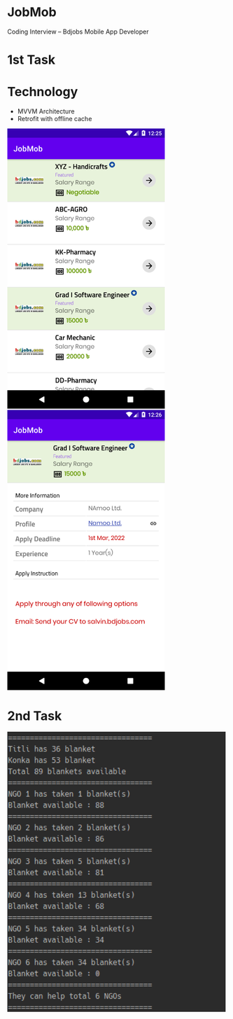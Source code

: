 # JobMob
Coding Interview – Bdjobs Mobile App Developer

# 1st Task
# Technology
* MVVM Architecture
* Retrofit with offline cache

<img src="/screenshots/Screenshot_1608920748.png" height="640"/><span>
<img src="/screenshots/Screenshot_1608920766.png" height="640"/></span>

# 2nd Task
<img src="/screenshots/Screenshot 2020-12-26 013708.png" height="640"/>
